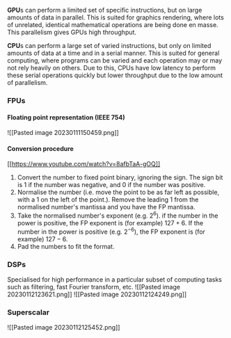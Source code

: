 
**GPU**s can perform a limited set of specific instructions, but on large amounts of data in parallel. This is suited for graphics rendering, where lots of unrelated, identical mathematical operations are being done en masse. This parallelism gives GPUs high throughput.

**CPU**s can perform a large set of varied instructions, but only on limited amounts of data at a time and in a serial manner. This is suited for general computing, where programs can be varied and each operation may or may not rely heavily on others. Due to this, CPUs have low latency to perform these serial operations quickly but lower throughput due to the low amount of parallelism.

### FPUs
#### Floating point representation (IEEE 754)
![[Pasted image 20230111150459.png]]

#### Conversion procedure
[[https://www.youtube.com/watch?v=8afbTaA-gOQ]]
1. Convert the number to fixed point binary, ignoring the sign. The sign bit is 1 if the number was negative, and 0 if the number was positive.
2. Normalise the number (i.e. move the point to be as far left as possible, with a 1 on the left of the point.). Remove the leading 1 from the normalised number's mantissa and you have the FP mantissa.
3. Take the normalised number's exponent (e.g. $2^6$). if the number in the power is positive, the FP exponent is (for example) $127 + 6$. If the number in the power is positive (e.g. $2^{-6}$), the FP exponent is (for example) $127 - 6$.
4. Pad the numbers to fit the format.

### DSPs
Specialised for high performance in a particular subset of computing tasks such as filtering, fast Fourier transform, etc.
![[Pasted image 20230112123621.png]]
![[Pasted image 20230112124249.png]]
### Superscalar
![[Pasted image 20230112125452.png]]
